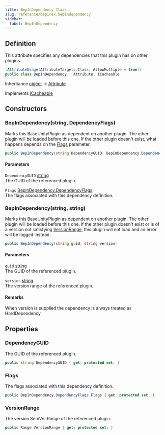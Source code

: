 ```yaml
---
title: BepInDependency Class
slug: reference/bepinex.bepindependency
sidebar:
  label: BepInDependency
---
```

## Definition

This attribute specifies any dependencies that this plugin has on other plugins.

```csharp title="C#"
[AttributeUsage(AttributeTargets.Class, AllowMultiple = true)]
public class BepInDependency : Attribute, ICacheable
```

Inheritance [object](https://learn.microsoft.com/dotnet/api/system.object/) → [Attribute](https://learn.microsoft.com/dotnet/api/system.attribute/)

Implements [ICacheable](../bepinex.bootstrap.icacheable/)

## Constructors

### BepInDependency(string, DependencyFlags)

Marks this BaseUnityPlugin as dependent on another plugin. The other plugin will be loaded before this one. If the other plugin doesn't exist, what happens depends on the [Flags](../bepinex.bepindependency/#flags/) parameter.

```csharp title="C#"
public BepInDependency(string DependencyGUID, BepInDependency.DependencyFlags Flags = DependencyFlags.HardDependency)
```

#### Parameters

`DependencyGUID` [string](https://learn.microsoft.com/dotnet/api/system.string/)  
The GUID of the referenced plugin.

`Flags` [BepInDependency.DependencyFlags](../bepinex.bepindependency/)  
The flags associated with this dependency definition.


### BepInDependency(string, string)

Marks this BaseUnityPlugin as dependent on another plugin. The other plugin will be loaded before this one. If the other plugin doesn't exist or is of a version not satisfying [VersionRange](../bepinex.bepindependency/#versionrange/), this plugin will not load and an error will be logged instead.

```csharp title="C#"
public BepInDependency(string guid, string version)
```

#### Parameters

`guid` [string](https://learn.microsoft.com/dotnet/api/system.string/)  
The GUID of the referenced plugin.

`version` [string](https://learn.microsoft.com/dotnet/api/system.string/)  
The version range of the referenced plugin.

#### Remarks

When version is supplied the dependency is always treated as HardDependency

## Properties

### DependencyGUID

The GUID of the referenced plugin.

```csharp title="C#"
public string DependencyGUID { get; protected set; }
```

### Flags

The flags associated with this dependency definition.

```csharp title="C#"
public BepInDependency.DependencyFlags Flags { get; protected set; }
```

### VersionRange

The version SemVer.Range of the referenced plugin.

```csharp title="C#"
public Range VersionRange { get; protected set; }
```